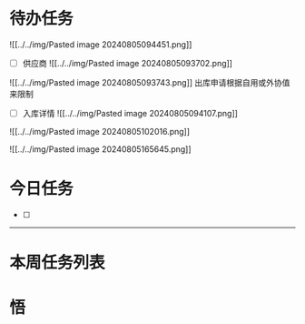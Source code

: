 # 待办任务
![[../../img/Pasted image 20240805094451.png]]

- [ ] 供应商
![[../../img/Pasted image 20240805093702.png]]

![[../../img/Pasted image 20240805093743.png]]
出库申请根据自用或外协值来限制

- [ ] 入库详情
![[../../img/Pasted image 20240805094107.png]]


![[../../img/Pasted image 20240805102016.png]]

![[../../img/Pasted image 20240805165645.png]]
# 今日任务
- [ ] 




------
# 本周任务列表



# 悟